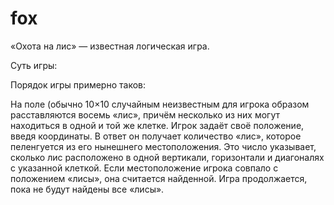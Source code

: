 # fox

«Охота на лис» — известная логическая игра. 

Суть игры:

Порядок игры примерно таков:

На поле (обычно 
10×10 случайным неизвестным для игрока образом расставляются восемь «лис», причём несколько из них могут находиться в одной и той же клетке.
Игрок задаёт своё положение, введя координаты. В ответ он получает количество «лис», которое пеленгуется из его нынешнего местоположения. 
Это число указывает, сколько лис расположено в одной вертикали, горизонтали и диагоналях с указанной клеткой.
Если местоположение игрока совпало с положением «лисы», она считается найденной.
Игра продолжается, пока не будут найдены все «лисы».
